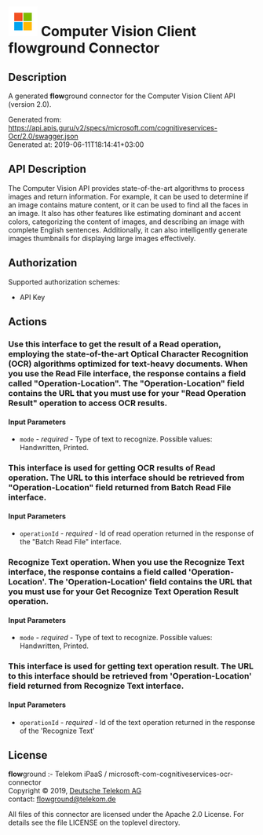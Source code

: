 # ![LOGO](logo.png) Computer Vision Client **flow**ground Connector

## Description

A generated **flow**ground connector for the Computer Vision Client API (version 2.0).

Generated from: https://api.apis.guru/v2/specs/microsoft.com/cognitiveservices-Ocr/2.0/swagger.json<br/>
Generated at: 2019-06-11T18:14:41+03:00

## API Description

The Computer Vision API provides state-of-the-art algorithms to process images and return information. For example, it can be used to determine if an image contains mature content, or it can be used to find all the faces in an image.  It also has other features like estimating dominant and accent colors, categorizing the content of images, and describing an image with complete English sentences.  Additionally, it can also intelligently generate images thumbnails for displaying large images effectively.

## Authorization

Supported authorization schemes:
- API Key
## Actions

### Use this interface to get the result of a Read operation, employing the state-of-the-art Optical Character Recognition (OCR) algorithms optimized for text-heavy documents. When you use the Read File interface, the response contains a field called "Operation-Location". The "Operation-Location" field contains the URL that you must use for your "Read Operation Result" operation to access OCR results.

#### Input Parameters
* `mode` - _required_ - Type of text to recognize.
    Possible values: Handwritten, Printed.

### This interface is used for getting OCR results of Read operation. The URL to this interface should be retrieved from "Operation-Location" field returned from Batch Read File interface.

#### Input Parameters
* `operationId` - _required_ - Id of read operation returned in the response of the "Batch Read File" interface.

### Recognize Text operation. When you use the Recognize Text interface, the response contains a field called 'Operation-Location'. The 'Operation-Location' field contains the URL that you must use for your Get Recognize Text Operation Result operation.

#### Input Parameters
* `mode` - _required_ - Type of text to recognize.
    Possible values: Handwritten, Printed.

### This interface is used for getting text operation result. The URL to this interface should be retrieved from 'Operation-Location' field returned from Recognize Text interface.

#### Input Parameters
* `operationId` - _required_ - Id of the text operation returned in the response of the 'Recognize Text'

## License

**flow**ground :- Telekom iPaaS / microsoft-com-cognitiveservices-ocr-connector<br/>
Copyright © 2019, [Deutsche Telekom AG](https://www.telekom.de)<br/>
contact: flowground@telekom.de

All files of this connector are licensed under the Apache 2.0 License. For details
see the file LICENSE on the toplevel directory.
